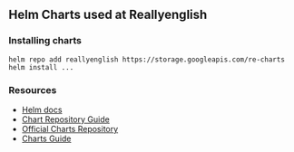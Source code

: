 ## Helm Charts used at Reallyenglish

### Installing charts

```console
helm repo add reallyenglish https://storage.googleapis.com/re-charts
helm install ...
```

### Resources

* [Helm docs](https://github.com/kubernetes/helm/tree/master/docs)
* [Chart Repository Guide](https://github.com/kubernetes/helm/blob/master/docs/chart_repository.md)
* [Official Charts Repository](https://github.com/kubernetes/charts)
* [Charts Guide](https://github.com/kubernetes/helm/blob/master/docs/charts.md)
